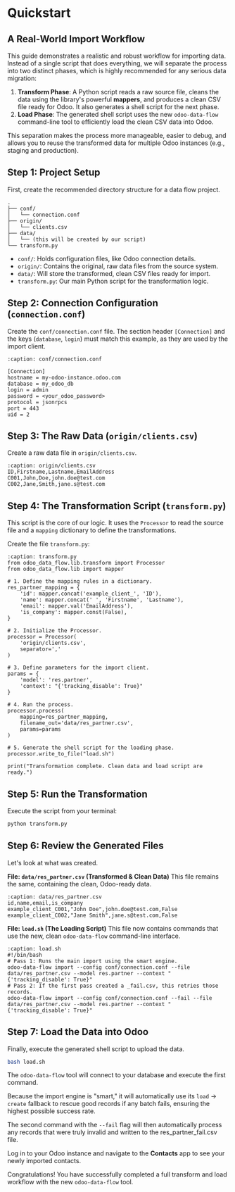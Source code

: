 # Quickstart
## A Real-World Import Workflow

This guide demonstrates a realistic and robust workflow for importing data. Instead of a single script that does everything, we will separate the process into two distinct phases, which is highly recommended for any serious data migration:

1.  **Transform Phase**: A Python script reads a raw source file, cleans the data using the library's powerful **mappers**, and produces a clean CSV file ready for Odoo. It also generates a shell script for the next phase.
2.  **Load Phase**: The generated shell script uses the new `odoo-data-flow` command-line tool to efficiently load the clean CSV data into Odoo.

This separation makes the process more manageable, easier to debug, and allows you to reuse the transformed data for multiple Odoo instances (e.g., staging and production).

## Step 1: Project Setup

First, create the recommended directory structure for a data flow project.

```
.
├── conf/
│   └── connection.conf
├── origin/
│   └── clients.csv
├── data/
│   └── (this will be created by our script)
└── transform.py
```

- `conf/`: Holds configuration files, like Odoo connection details.
- `origin/`: Contains the original, raw data files from the source system.
- `data/`: Will store the transformed, clean CSV files ready for import.
- `transform.py`: Our main Python script for the transformation logic.

## Step 2: Connection Configuration (`connection.conf`)

Create the `conf/connection.conf` file. The section header `[Connection]` and the keys (`database`, `login`) must match this example, as they are used by the import client.


```{code-block} ini
:caption: conf/connection.conf

[Connection]
hostname = my-odoo-instance.odoo.com
database = my_odoo_db
login = admin
password = <your_odoo_password>
protocol = jsonrpcs
port = 443
uid = 2
```


## Step 3: The Raw Data (`origin/clients.csv`)

Create a raw data file in `origin/clients.csv`.

```{code-block} text
:caption: origin/clients.csv
ID,Firstname,Lastname,EmailAddress
C001,John,Doe,john.doe@test.com
C002,Jane,Smith,jane.s@test.com
```

## Step 4: The Transformation Script (`transform.py`)

This script is the core of our logic. It uses the `Processor` to read the source file and a `mapping` dictionary to define the transformations.

Create the file `transform.py`:

```{code-block} python
:caption: transform.py
from odoo_data_flow.lib.transform import Processor
from odoo_data_flow.lib import mapper

# 1. Define the mapping rules in a dictionary.
res_partner_mapping = {
    'id': mapper.concat('example_client_', 'ID'),
    'name': mapper.concat(' ', 'Firstname', 'Lastname'),
    'email': mapper.val('EmailAddress'),
    'is_company': mapper.const(False),
}

# 2. Initialize the Processor.
processor = Processor(
    'origin/clients.csv',
    separator=','
)

# 3. Define parameters for the import client.
params = {
    'model': 'res.partner',
    'context': "{'tracking_disable': True}"
}

# 4. Run the process.
processor.process(
    mapping=res_partner_mapping,
    filename_out='data/res_partner.csv',
    params=params
)

# 5. Generate the shell script for the loading phase.
processor.write_to_file("load.sh")

print("Transformation complete. Clean data and load script are ready.")
```

## Step 5: Run the Transformation

Execute the script from your terminal:

```bash
python transform.py
```

## Step 6: Review the Generated Files

Let's look at what was created.

**File: `data/res_partner.csv` (Transformed & Clean Data)**
This file remains the same, containing the clean, Odoo-ready data.

```{code-block} text
:caption: data/res_partner.csv
id,name,email,is_company
example_client_C001,"John Doe",john.doe@test.com,False
example_client_C002,"Jane Smith",jane.s@test.com,False
```

**File: `load.sh` (The Loading Script)**
This file now contains commands that use the new, clean `odoo-data-flow` command-line interface.

```{code-block} bash
:caption: load.sh
#!/bin/bash
# Pass 1: Runs the main import using the smart engine.
odoo-data-flow import --config conf/connection.conf --file data/res_partner.csv --model res.partner --context "{'tracking_disable': True}"
# Pass 2: If the first pass created a _fail.csv, this retries those records.
odoo-data-flow import --config conf/connection.conf --fail --file data/res_partner.csv --model res.partner --context "{'tracking_disable': True}"
```

## Step 7: Load the Data into Odoo

Finally, execute the generated shell script to upload the data.

```bash
bash load.sh
```

The `odoo-data-flow` tool will connect to your database  and execute the first command.

Because the import engine is "smart," it will automatically use its `load` -> `create` fallback to rescue good records if any batch fails, ensuring the highest possible success rate.

The second command with the `--fail` flag will then automatically process any records that were truly invalid and written to the res_partner_fail.csv file.

Log in to your Odoo instance and navigate to the **Contacts** app to see your newly imported contacts.

Congratulations! You have successfully completed a full transform and load workflow with the new `odoo-data-flow` tool.
